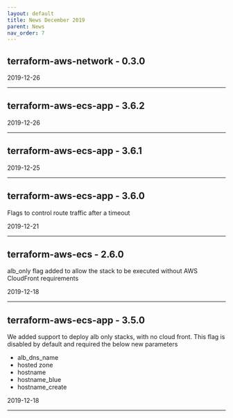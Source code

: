 ```yaml
---
layout: default
title: News December 2019
parent: News
nav_order: 7
---
```




## terraform-aws-network - 0.3.0


2019-12-26

---


## terraform-aws-ecs-app - 3.6.2


2019-12-26

---


## terraform-aws-ecs-app - 3.6.1


2019-12-25

---


## terraform-aws-ecs-app - 3.6.0
Flags to control route traffic after a timeout

2019-12-21

---


## terraform-aws-ecs - 2.6.0
alb_only flag added to allow the stack to be executed without AWS CloudFront requirements

2019-12-18

---


## terraform-aws-ecs-app - 3.5.0
We added support to deploy alb only stacks, with no cloud front.
This flag is disabled by default and required the below new parameters
- alb_dns_name
- hosted zone
- hostname
- hostname_blue
- hostname_create

2019-12-18

---

